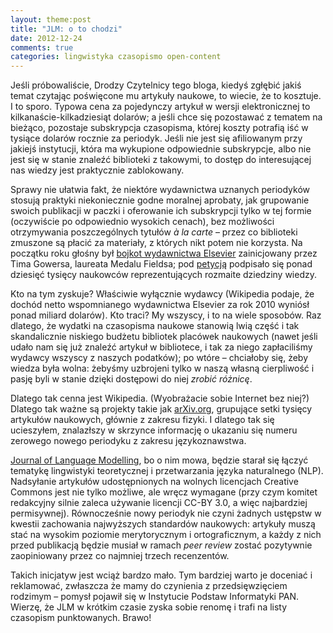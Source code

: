 ```yaml
---
layout: theme:post
title: "JLM: o to chodzi"
date: 2012-12-24
comments: true
categories: lingwistyka czasopismo open-content
---
```


Jeśli próbowaliście, Drodzy Czytelnicy tego bloga, kiedyś zgłębić
jakiś temat czytając poświęcone mu artykuły naukowe, to wiecie, że to
kosztuje. I to sporo. Typowa cena za pojedynczy artykuł w wersji
elektronicznej to kilkanaście-kilkadziesiąt dolarów; a jeśli chce się
pozostawać z tematem na bieżąco, pozostaje subskrypcja czasopisma,
której koszty potrafią iść w tysiące dolarów rocznie za
periodyk. Jeśli nie jest się afiliowanym przy jakiejś instytucji,
która ma wykupione odpowiednie subskrypcje, albo nie jest się w stanie
znaleźć biblioteki z takowymi, to dostęp do interesującej nas wiedzy
jest praktycznie zablokowany.

Sprawy nie ułatwia fakt, że niektóre wydawnictwa uznanych periodyków
stosują praktyki niekoniecznie godne moralnej aprobaty, jak grupowanie
swoich publikacji w paczki i oferowanie ich subskrypcji tylko w tej
formie (oczywiście po odpowiednio wysokich cenach), bez możliwości
otrzymywania poszczególnych tytułów _à la carte_ – przez co
biblioteki zmuszone są płacić za materiały, z których nikt potem nie
korzysta. Na początku roku głośny był [bojkot wydawnictwa Elsevier][1]
zainicjowany przez Tima Gowersa, laureata Medalu Fieldsa; pod
[petycją][2] podpisało się ponad dziesięć tysięcy naukowców
reprezentujących rozmaite dziedziny wiedzy.

 [1]: http://lj.libraryjournal.com/2012/01/publishing/petition-targeting-elseviers-business-practices-begins-to-snowball/
 [2]: http://thecostofknowledge.com/

Kto na tym zyskuje? Właściwie wyłącznie wydawcy (Wikipedia podaje,
że dochód netto wspomnianego wydawnictwa Elsevier za rok 2010 wyniósł
ponad miliard dolarów). Kto traci? My wszyscy, i to na wiele
sposobów. Raz dlatego, że wydatki na czasopisma naukowe stanowią
lwią część i tak skandalicznie niskiego budżetu bibliotek placówek
naukowych (nawet jeśli udało nam się już znaleźć artykuł w bibliotece,
i tak za niego zapłaciliśmy wydawcy wszyscy z naszych podatków);
po wtóre – chciałoby się, żeby wiedza była wolna: żebyśmy uzbrojeni
tylko w naszą własną cierpliwość i pasję byli w stanie dzięki
dostępowi do niej _zrobić różnicę_.

Dlatego tak cenna jest Wikipedia. (Wyobrażacie sobie Internet bez
niej?) Dlatego tak ważne są projekty takie jak [arXiv.org][3], grupujące
setki tysięcy artykułów naukowych, głównie z zakresu fizyki. I dlatego
tak się ucieszyłem, znalazłszy w skrzynce informację o ukazaniu się
numeru zerowego nowego periodyku z zakresu językoznawstwa.

 [3]: http://arxiv.org

[Journal of Language Modelling][4], bo o nim mowa, będzie starał się
łączyć tematykę lingwistyki teoretycznej i przetwarzania języka
naturalnego (NLP). Nadsyłanie artykułów udostępnionych na wolnych
licencjach Creative Commons jest nie tylko możliwe, ale wręcz
wymagane (przy czym komitet redakcyjny silnie zaleca używanie
licencji CC-BY 3.0, a więc najbardziej permisywnej). Równocześnie
nowy periodyk nie czyni żadnych ustępstw w kwestii zachowania
najwyższych standardów naukowych: artykuły muszą stać na wysokim
poziomie merytorycznym i ortograficznym, a każdy z nich przed
publikacją będzie musiał w ramach _peer review_ zostać pozytywnie
zaopiniowany przez co najmniej trzech recenzentów.

 [4]: http://jlm.ipipan.waw.pl/

Takich inicjatyw jest wciąż bardzo mało. Tym bardziej warto je
doceniać i reklamować, zwłaszcza że mamy do czynienia z
przedsięwzięciem rodzimym – pomysł pojawił się w Instytucie
Podstaw Informatyki PAN. Wierzę, że JLM w krótkim czasie
zyska sobie renomę i trafi na listy czasopism punktowanych.
Brawo!
